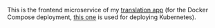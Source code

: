 This is the frontend microservice of my [translation app](https://translation.datatrigger.org) (for the Docker Compose deployment, [this one](https://github.com/datatrigger/unlimited_translation-frontend-k8s) is used for deploying Kubernetes).

